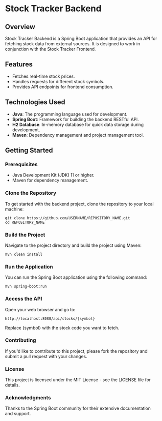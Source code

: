 # Stock Tracker Backend

## Overview
Stock Tracker Backend is a Spring Boot application that provides an API for fetching stock data from external sources. It is designed to work in conjunction with the Stock Tracker Frontend.

## Features
- Fetches real-time stock prices.
- Handles requests for different stock symbols.
- Provides API endpoints for frontend consumption.

## Technologies Used
- **Java**: The programming language used for development.
- **Spring Boot**: Framework for building the backend RESTful API.
- **H2 Database**: In-memory database for quick data storage during development.
- **Maven**: Dependency management and project management tool.

## Getting Started

### Prerequisites
- Java Development Kit (JDK) 11 or higher.
- Maven for dependency management.

### Clone the Repository
To get started with the backend project, clone the repository to your local machine:

```
git clone https://github.com/USERNAME/REPOSITORY_NAME.git
cd REPOSITORY_NAME
```

### Build the Project
Navigate to the project directory and build the project using Maven:

```
mvn clean install
```
### Run the Application
You can run the Spring Boot application using the following command:

```
mvn spring-boot:run
```
### Access the API
Open your web browser and go to:
```
http://localhost:8080/api/stocks/{symbol}
```
Replace {symbol} with the stock code you want to fetch.

### Contributing
If you'd like to contribute to this project, please fork the repository and submit a pull request with your changes.

### License
This project is licensed under the MIT License - see the LICENSE file for details.

### Acknowledgments
Thanks to the Spring Boot community for their extensive documentation and support.
